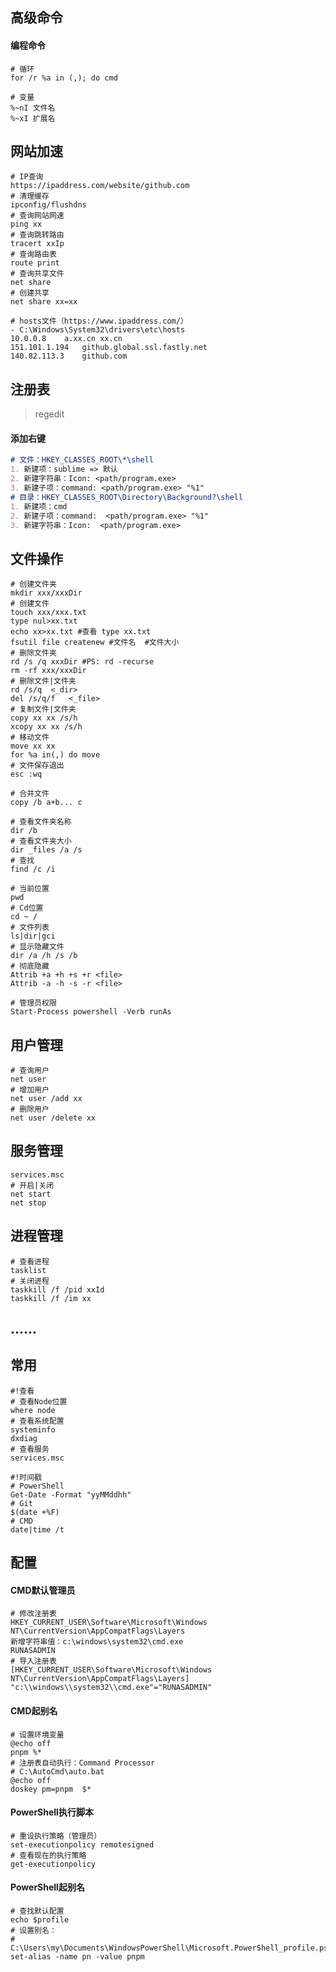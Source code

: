 ## 高级命令

#### 编程命令

```shell
# 循环
for /r %a in (,); do cmd
```

```shell
# 变量
%~nI 文件名
%~xI 扩展名
```

## 网站加速

~~~shell
# IP查询
https://ipaddress.com/website/github.com
# 清理缓存
ipconfig/flushdns
# 查询网站网速
ping xx
# 查询跳转路由
tracert xxIp
# 查询路由表
route print
# 查询共享文件
net share
# 创建共享
net share xx=xx
~~~

```shell
# hosts文件（https://www.ipaddress.com/）
- C:\Windows\System32\drivers\etc\hosts
10.0.0.8	a.xx.cn xx.cn
151.101.1.194	github.global.ssl.fastly.net
140.82.113.3	github.com
```

## 注册表

> regedit

#### 添加右键

```markdown
# 文件：HKEY_CLASSES_ROOT\*\shell
1. 新建项：sublime => 默认
2. 新建字符串：Icon: <path/program.exe>
3. 新建子项：command: <path/program.exe> "%1"
# 目录：HKEY_CLASSES_ROOT\Directory\Background?\shell
1. 新建项：cmd
2. 新建子项：command:  <path/program.exe> "%1"
3. 新建字符串：Icon:  <path/program.exe>
```

## 文件操作

~~~shell
# 创建文件夹
mkdir xxx/xxxDir
# 创建文件
touch xxx/xxx.txt
type nul>xx.txt
echo xx>xx.txt #查看 type xx.txt
fsutil file createnew #文件名  #文件大小
# 删除文件夹
rd /s /q xxxDir #PS: rd -recurse
rm -rf xxx/xxxDir
# 删除文件|文件夹
rd /s/q  <_dir>
del /s/q/f   <_file>
# 复制文件|文件夹
copy xx xx /s/h
xcopy xx xx /s/h
# 移动文件
move xx xx
for %a in(,) do move
# 文件保存退出
esc :wq
~~~

```shell
# 合并文件
copy /b a+b... c
```

~~~shell
# 查看文件夹名称
dir /b
# 查看文件夹大小
dir _files /a /s
# 查找
find /c /i
~~~

~~~shell
# 当前位置
pwd
# Cd位置
cd ~ /
# 文件列表
ls|dir|gci
# 显示隐藏文件
dir /a /h /s /b
# 彻底隐藏
Attrib +a +h +s +r <file>
Attrib -a -h -s -r <file>
~~~

~~~shell
# 管理员权限
Start-Process powershell -Verb runAs 
~~~

## 用户管理

~~~shell
# 查询用户
net user
# 增加用户
net user /add xx
# 删除用户
net user /delete xx
~~~

## 服务管理

~~~shell
services.msc
# 开启|关闭
net start
net stop
~~~

## 进程管理

~~~shell
# 查看进程
tasklist
# 关闭进程
taskkill /f /pid xxId
taskkill /f /im xx
~~~

## ......

## 常用

~~~shell
#!查看
# 查看Node位置
where node
# 查看系统配置
systeminfo
dxdiag
# 查看服务
services.msc
~~~

~~~shell
#!时间戳
# PowerShell
Get-Date -Format "yyMMddhh"
# Git
$(date +%F)
# CMD
date|time /t
~~~

## 配置

#### CMD默认管理员

~~~shell
# 修改注册表
HKEY_CURRENT_USER\Software\Microsoft\Windows NT\CurrentVersion\AppCompatFlags\Layers
新增字符串值：c:\windows\system32\cmd.exe
RUNASADMIN
# 导入注册表
[HKEY_CURRENT_USER\Software\Microsoft\Windows NT\CurrentVersion\AppCompatFlags\Layers]
"c:\\windows\\system32\\cmd.exe"="RUNASADMIN"
~~~

#### CMD起别名

```shell
# 设置环境变量
@echo off
pnpm %*
# 注册表自动执行：Command Processor
# C:\AutoCmd\auto.bat
@echo off
doskey pm=pnpm  $*
```

#### PowerShell执行脚本

```shell
# 重设执行策略（管理员）
set-executionpolicy remotesigned
# 查看现在的执行策略
get-executionpolicy
```

#### PowerShell起别名

```shell
# 查找默认配置
echo $profile
# 设置别名：
# C:\Users\my\Documents\WindowsPowerShell\Microsoft.PowerShell_profile.ps1
set-alias -name pn -value pnpm
```

